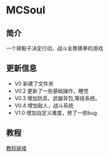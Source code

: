 # MCSoul
## 简介
一个掷骰子决定行动，战斗全靠猜拳的游戏
## 更新信息
- V0 新建了文件夹
- V0.2 更新了一些基础操作，睡觉
- V0.3 增加防具，武器背包,等级系统。
- V0.4 增加敌人，战斗系统
- V1.0 增加自定义难度，修了一些bug
## 教程
[教程链接]([.\How_to_play.md](https://github.com/Malelk/MySoul/blob/master/How_to_Play.md))

